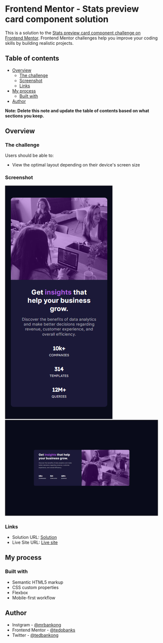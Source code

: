 # Frontend Mentor - Stats preview card component solution

This is a solution to the [Stats preview card component challenge on Frontend Mentor](https://www.frontendmentor.io/challenges/stats-preview-card-component-8JqbgoU62). Frontend Mentor challenges help you improve your coding skills by building realistic projects. 

## Table of contents

- [Overview](#overview)
  - [The challenge](#the-challenge)
  - [Screenshot](#screenshot)
  - [Links](#links)
- [My process](#my-process)
  - [Built with](#built-with)
- [Author](#author)

**Note: Delete this note and update the table of contents based on what sections you keep.**

## Overview

### The challenge

Users should be able to:

- View the optimal layout depending on their device's screen size

### Screenshot

![](screenshot_1.png)
![](screenshot_2.png)

### Links

- Solution URL: [Solution](https://your-solution-url.com)
- Live Site URL: [Live site](https://your-live-site-url.com)

## My process

### Built with

- Semantic HTML5 markup
- CSS custom properties
- Flexbox
- Mobile-first workflow

## Author

- Instgram - [@mrbankong](https://www.instagram.com/mrbankong)
- Frontend Mentor - [@tedobanks](https://www.frontendmentor.io/profile/tedobanks)
- Twitter - [@tedbankong](https://www.twitter.com/tedbankong)
